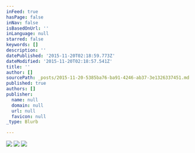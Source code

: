 ```yaml
---
inFeed: true
hasPage: false
inNav: false
isBasedOnUrl: ''
inLanguage: null
starred: false
keywords: []
description: ''
datePublished: '2015-11-20T02:18:59.773Z'
dateModified: '2015-11-20T02:18:57.541Z'
title: ''
author: []
sourcePath: _posts/2015-11-20-5385ba76-ba91-4246-ab37-3e1326337451.md
published: true
authors: []
publisher:
  name: null
  domain: null
  url: null
  favicon: null
_type: Blurb

---
```

![](https://the-grid-user-content.s3-us-west-2.amazonaws.com/2013b063-8e6d-4057-9a66-5189e9a08f4c.jpg)
![](https://the-grid-user-content.s3-us-west-2.amazonaws.com/64c5341e-9aeb-46a2-84c7-004b48046676.jpg)
![](https://the-grid-user-content.s3-us-west-2.amazonaws.com/4030f1dd-15e3-4c1c-b047-2cfc6690992d.jpg)